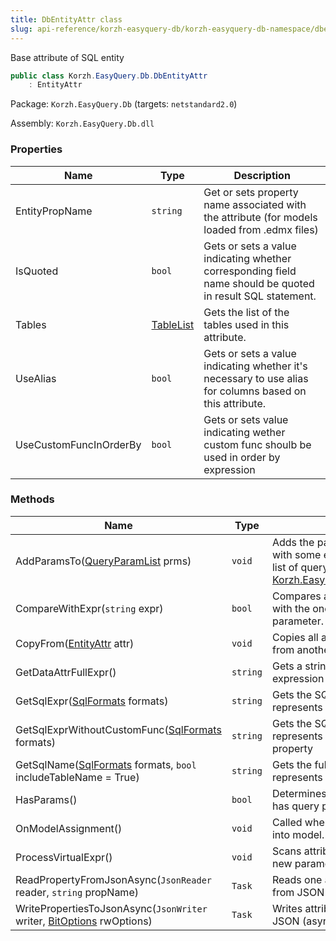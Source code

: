 ```yaml
---
title: DbEntityAttr class
slug: api-reference/korzh-easyquery-db/korzh-easyquery-db-namespace/dbentityattr-class
---
```



Base attribute of SQL entity
```csharp
public class Korzh.EasyQuery.Db.DbEntityAttr
    : EntityAttr

```
Package: `Korzh.EasyQuery.Db` (targets: `netstandard2.0`)

Assembly: `Korzh.EasyQuery.Db.dll`

### Properties

| Name | Type | Description | 
| --- | --- | --- | 
| EntityPropName | `string` | Get or sets property name associated with the attribute (for models loaded from .edmx files) | 
| IsQuoted | `bool` | Gets or sets a value indicating whether corresponding field name should be quoted in result SQL statement. | 
| Tables | [TableList](/api-reference/korzh-easyquery-db/korzh-easyquery-db-namespace/tablelist-class) | Gets the list of the tables used in this attribute. | 
| UseAlias | `bool` | Gets or sets a value indicating whether it's necessary to use alias for columns based on this attribute. | 
| UseCustomFuncInOrderBy | `bool` | Gets or sets value indicating wether custom func shoulb be used in order by expression | 


### Methods

| Name | Type | Description | 
| --- | --- | --- | 
| AddParamsTo([QueryParamList](/api-reference/korzh-easyquery/korzh-easyquery-namespace/queryparamlist-class) prms) | `void` | Adds the parameters associated with some entity attribute into the list of query parameters (see [Korzh.EasyQuery.QueryParamList](/api-reference/korzh-easyquery/korzh-easyquery-namespace/queryparamlist-class). | 
| CompareWithExpr(`string` expr) | `bool` | Compares attribute's expression with the one passed in the parameter. | 
| CopyFrom([EntityAttr](/api-reference/korzh-easyquery/korzh-easyquery-namespace/entityattr-class) attr) | `void` | Copies all attribute's properties from another entity attribute | 
| GetDataAttrFullExpr() | `string` | Gets a string that represents full expression of EntityAttr instance. | 
| GetSqlExpr([SqlFormats](/api-reference/korzh-easyquery-db/korzh-easyquery-db-namespace/sqlformats-class) formats) | `string` | Gets the SQL expression which represents the attribute. Calls <see cref="M:Korzh.EasyQuery.Db.DbEntityAttr.GetSqlExprWithoutCustomFunc(Korzh.EasyQuery.Db.SqlFormats)"></see> | 
| GetSqlExprWithoutCustomFunc([SqlFormats](/api-reference/korzh-easyquery-db/korzh-easyquery-db-namespace/sqlformats-class) formats) | `string` | Gets the SQL expression which represents the attribute ignoring <see cref="P:Korzh.EasyQuery.EntityAttr.CustomFunc"></see> property | 
| GetSqlName([SqlFormats](/api-reference/korzh-easyquery-db/korzh-easyquery-db-namespace/sqlformats-class) formats, `bool` includeTableName = True) | `string` | Gets the full SQL name which represents the attribute. | 
| HasParams() | `bool` | Determines whether this attribute has query parameters. | 
| OnModelAssignment() | `void` | Called when attribute is inserted into model. | 
| ProcessVirtualExpr() | `void` | Scans attribute's expression for new parameters, tables, etc | 
| ReadPropertyFromJsonAsync(`JsonReader` reader, `string` propName) | `Task` | Reads one attribute's property from JSON (asynchronous way). | 
| WritePropertiesToJsonAsync(`JsonWriter` writer, [BitOptions](/api-reference/easydata-core/easydata-namespace/bitoptions-class) rwOptions) | `Task` | Writes attribute's properties to JSON (asynchronous way). |